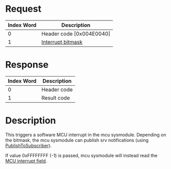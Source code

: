 # Request

| Index Word | Description                                            |
|------------|--------------------------------------------------------|
| 0          | Header code \[0x004E0040\]                             |
| 1          | [Interrupt bitmask](I2C_Registers#Device_3 "wikilink") |

# Response

| Index Word | Description |
|------------|-------------|
| 0          | Header code |
| 1          | Result code |

# Description

This triggers a software MCU interrupt in the mcu sysmodule. Depending
on the bitmask, the mcu sysmodule can publish srv notifications (using
[PublishToSubscriber](SRV:PublishToSubscriber "wikilink")).

If value 0xFFFFFFFF (-1) is passed, mcu sysmodule will instead read the
[MCU interrupt field](I2C_Registers#Device_3 "wikilink").